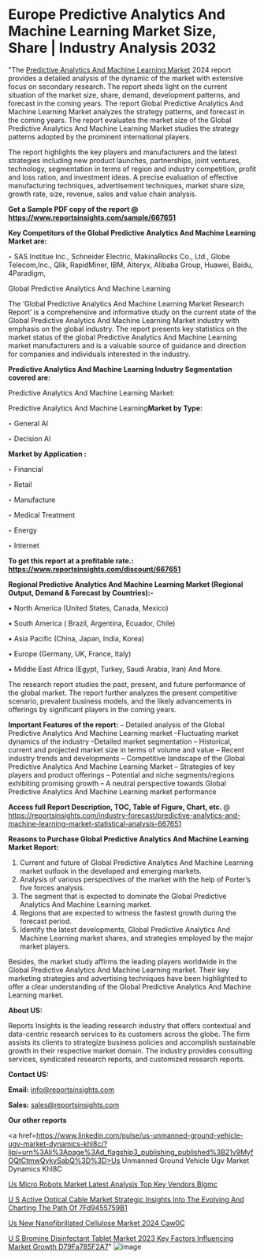 # Europe Predictive Analytics And Machine Learning Market Size, Share | Industry Analysis 2032

"The <a href=https://www.reportsinsights.com/sample/667651>Predictive Analytics And Machine Learning Market</a> 2024 report provides a detailed analysis of the dynamic of the market with extensive focus on secondary research. The report sheds light on the current situation of the market size, share, demand, development patterns, and forecast in the coming years. The report Global Predictive Analytics And Machine Learning Market analyzes the strategy patterns, and forecast in the coming years. The report evaluates the market size of the Global Predictive Analytics And Machine Learning Market studies the strategy patterns adopted by the prominent international players.

The report highlights the key players and manufacturers and the latest strategies including new product launches, partnerships, joint ventures, technology, segmentation in terms of region and industry competition, profit and loss ration, and investment ideas. A precise evaluation of effective manufacturing techniques, advertisement techniques, market share size, growth rate, size, revenue, sales and value chain analysis.

<strong>Get a Sample PDF copy of the report @ <a href=https://www.reportsinsights.com/sample/667651 style=color:#0000ff;>https://www.reportsinsights.com/sample/667651</a></strong>

<strong>Key Competitors of the Global Predictive Analytics And Machine Learning Market are:</strong>

‣ SAS Institue Inc., Schneider Electric, MakinaRocks Co., Ltd., Globe Telecom,Inc., Qlik, RapidMiner, IBM, Alteryx, Alibaba Group, Huawei, Baidu, 4Paradigm,

Global Predictive Analytics And Machine Learning

The ‘Global Predictive Analytics And Machine Learning Market Research Report’ is a comprehensive and informative study on the current state of the Global Predictive Analytics And Machine Learning Market industry with emphasis on the global industry. The report presents key statistics on the market status of the global Predictive Analytics And Machine Learning market manufacturers and is a valuable source of guidance and direction for companies and individuals interested in the industry.

<strong>Predictive Analytics And Machine Learning Industry Segmentation covered are:</strong>

Predictive Analytics And Machine Learning Market: 

Predictive Analytics And Machine Learning<strong>Market by Type:</strong>

‣ General AI

‣ Decision AI

<strong>Market by Application :</strong>

‣ Financial

‣ Retail

‣ Manufacture

‣ Medical Treatment

‣ Energy

‣ Internet

<strong>To get this report at a profitable rate.: <a href=https://www.reportsinsights.com/discount/667651 style=color:#0000ff;>https://www.reportsinsights.com/discount/667651</a></strong>

<strong>Regional Predictive Analytics And Machine Learning Market (Regional Output, Demand &amp; Forecast by Countries):-</strong>

• North America (United States, Canada, Mexico)

• South America ( Brazil, Argentina, Ecuador, Chile)

• Asia Pacific (China, Japan, India, Korea)

• Europe (Germany, UK, France, Italy)

• Middle East Africa (Egypt, Turkey, Saudi Arabia, Iran) And More.

The research report studies the past, present, and future performance of the global market. The report further analyzes the present competitive scenario, prevalent business models, and the likely advancements in offerings by significant players in the coming years.

<strong>Important Features of the report:</strong>
– Detailed analysis of the Global Predictive Analytics And Machine Learning market
–Fluctuating market dynamics of the industry
–Detailed market segmentation
– Historical, current and projected market size in terms of volume and value
– Recent industry trends and developments
– Competitive landscape of the Global Predictive Analytics And Machine Learning Market
– Strategies of key players and product offerings
– Potential and niche segments/regions exhibiting promising growth
– A neutral perspective towards Global Predictive Analytics And Machine Learning market performance

<strong>Access full Report Description, TOC, Table of Figure, Chart, etc. </strong>@   <a href=https://reportsinsights.com/industry-forecast/predictive-analytics-and-machine-learning-market-statistical-analysis-667651 style=color:#0000ff;>https://reportsinsights.com/industry-forecast/predictive-analytics-and-machine-learning-market-statistical-analysis-667651</a>

<strong>Reasons to Purchase Global Predictive Analytics And Machine Learning Market Report:</strong>
1. Current and future of Global Predictive Analytics And Machine Learning market outlook in the developed and emerging markets.
2. Analysis of various perspectives of the market with the help of Porter’s five forces analysis.
3. The segment that is expected to dominate the Global Predictive Analytics And Machine Learning market.
4. Regions that are expected to witness the fastest growth during the forecast period.
5. Identify the latest developments, Global Predictive Analytics And Machine Learning market shares, and strategies employed by the major market players.

Besides, the market study affirms the leading players worldwide in the Global Predictive Analytics And Machine Learning market. Their key marketing strategies and advertising techniques have been highlighted to offer a clear understanding of the Global Predictive Analytics And Machine Learning market.

<strong><strong>About US</strong>:</strong>

Reports Insights is the leading research industry that offers contextual and data-centric research services to its customers across the globe. The firm assists its clients to strategize business policies and accomplish sustainable growth in their respective market domain. The industry provides consulting services, syndicated research reports, and customized research reports.

<strong>Contact US:</strong>

<p class=><b>Email:</b> <a href=mailto:info@reportsinsights.com>info@reportsinsights.com</a></p>
<p class=><b>Sales:</b> <a href=mailto:sales@reportsinsights.com>sales@reportsinsights.com</a></p>

<strong>Our other reports</strong>

<a href=https://www.linkedin.com/pulse/us-unmanned-ground-vehicle-ugv-market-dynamics-khl8c/?lipi=urn%3Ali%3Apage%3Ad_flagship3_publishing_published%3B21v9MyfOQtCtmwQykvSabQ%3D%3D>Us Unmanned Ground Vehicle Ugv Market Dynamics Khl8C</a>

<a href=https://www.linkedin.com/pulse/us-micro-robots-market-latest-analysis-top-key-vendors-blgmc/>Us Micro Robots Market Latest Analysis Top Key Vendors Blgmc</a>

<a href=https://medium.com/@yadavahaan91/u-s-active-optical-cable-market-strategic-insights-into-the-evolving-and-charting-the-path-of-7fd9455759b1>U S Active Optical Cable Market Strategic Insights Into The Evolving And Charting The Path Of 7Fd9455759B1</a>

<a href=https://www.linkedin.com/pulse/us-new-nanofibrillated-cellulose-market-2024-caw0c/>Us New Nanofibrillated Cellulose Market 2024 Caw0C</a>

<a href=https://medium.com/@reportsinsights.aj/u-s-bromine-disinfectant-tablet-market-2023-key-factors-influencing-market-growth-d79fa785f2a7>U S Bromine Disinfectant Tablet Market 2023 Key Factors Influencing Market Growth D79Fa785F2A7</a>"
![image](https://github.com/Reportsinsights123/RIgrowth/assets/158415881/6eb5d638-8906-43bd-bb98-916dd72683eb)

